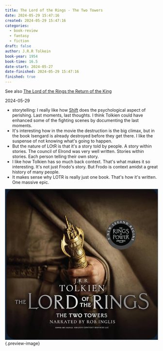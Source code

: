 ```yaml
---
title: The Lord of the Rings - The Two Towers
date: 2024-05-29 15:47:16
created: 2024-05-29 15:47:16
categories:
  - book-review
  - fantasy
  - fiction
draft: false
author: J.R.R Tolkein
book-year: 1954
book-time: 16.5
date-start: 2024-05-27
date-finished: 2024-05-29 15:47:16
finished: true
---
```

See also [The Lord of the Rings the Return of the King](the-lord-of-the-rings-the-return-of-the-king.md)


2024-05-29

- storytelling: I really like how [Shift](shift.md) does the psychological aspect of perishing. Last moments, last thoughts. I think Tolkien could have enhanced some of the fighting scenes by documenting the last moments. 
- It's interesting how in the movie the destruction is the big climax, but in the book Isengard is already destroyed before they get there. I like the suspense of not knowing what's going to happen. 
- But the nature of LOtR is that it's a story told by people. A story within stories. The council of Elrond was very well written. Stories within stories. Each person telling their own story. 
- I like how Tolkien has so much back context. That's what makes it so interesting. It's not just Frodo's story. But Frodo is context amidst a great history of many people. 
- It makes sense why LOTR is really just one book. That's how it's written. One massive epic. 



![The Lord of the Rings - The Two Towers](../img/book-the-lord-of-the-rings-the-two-towers.jpeg){.preview-image}